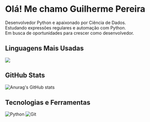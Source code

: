 # Olá!  Me chamo Guilherme Pereira 
 Desenvolvedor Python e apaixonado por Ciência de Dados.  
 Estudando expressões regulares e automação com Python.  
 Em busca de oportunidades para crescer como desenvolvedor.  
 
##  Linguagens Mais Usadas
![](https://github-readme-stats.vercel.app/api/top-langs/?username=guilherme-fsp&theme=radical)

##  GitHub Stats
![Anurag's GitHub stats](https://github-readme-stats.vercel.app/api?username=guilherme-fsp&show_icons=true&theme=radical)

##  Tecnologias e Ferramentas
![Python](https://img.shields.io/badge/Python-3776AB?style=for-the-badge&logo=python&logoColor=white) ![Git](https://img.shields.io/badge/Git-F05032?style=for-the-badge&logo=git&logoColor=white)
